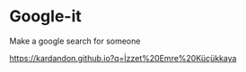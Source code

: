 # Google-it
Make a google search for someone

https://kardandon.github.io?q=İzzet%20Emre%20Küçükkaya
